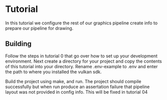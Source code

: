 # Tutorial

In this tutorial we configure the rest of our graphics pipeline create info to prepare our pipeline for drawing.

## Building

Follow the steps in tutorial 0 that go over how to set up your development environment. Next create a directory for your project and copy the contents of this tutorial into your directory. Rename .env-example to .env and enter the path to where you installed the vulkan sdk.

Build the project using make, and run. The project should compile successfully but when run produce an assertation failure that pipeline layout was not provided in config info. This will be fixed in tutorial 04
